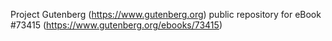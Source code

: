Project Gutenberg (https://www.gutenberg.org) public repository for eBook #73415 (https://www.gutenberg.org/ebooks/73415)
